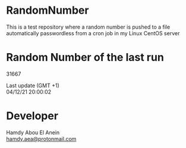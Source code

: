 # RandomNumber    
This is a test repository where a random number is pushed to a file automatically passwordless from a cron job in my Linux CentOS server    
# Random Number of the last run   
31667
      
Last update (GMT +1)    
04/12/21 20:00:02
# Developer    
Hamdy Abou El Anein   
hamdy.aea@protonmail.com
